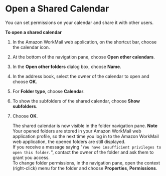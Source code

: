 # Open a Shared Calendar<a name="share_calendar"></a>

You can set permissions on your calendar and share it with other users\.

**To open a shared calendar**

1. In the Amazon WorkMail web application, on the shortcut bar, choose the calendar icon\.

1. At the bottom of the navigation pane, choose **Open other calendars**\.

1. In the **Open other folders** dialog box, choose **Name**\.

1. In the address book, select the owner of the calendar to open and choose **OK**\.

1. For **Folder type**, choose **Calendar**\.

1. To show the subfolders of the shared calendar, choose **Show subfolders**\.

1. Choose **OK**\.

   The shared calendar is now visible in the folder navigation pane\.
**Note**  
Your opened folders are stored in your Amazon WorkMail web application profile, so the next time you log in to the Amazon WorkMail web application, the opened folders are still displayed\.  
If you receive a message saying "`You have insufficient privileges to open this folder.`", contact the owner of the folder and ask them to grant you access\.  
To change folder permissions, in the navigation pane, open the context \(right\-click\) menu for the folder and choose **Properties**, **Permissions**\.